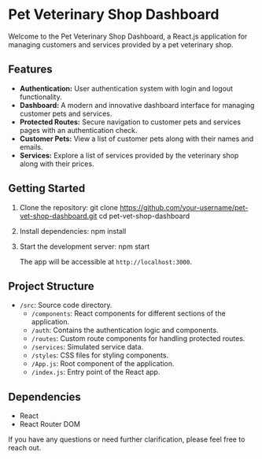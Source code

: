 # Pet Veterinary Shop Dashboard

Welcome to the Pet Veterinary Shop Dashboard, a React.js application for managing customers and services provided by a pet veterinary shop.

## Features

- **Authentication:** User authentication system with login and logout functionality.
- **Dashboard:** A modern and innovative dashboard interface for managing customer pets and services.
- **Protected Routes:** Secure navigation to customer pets and services pages with an authentication check.
- **Customer Pets:** View a list of customer pets along with their names and emails.
- **Services:** Explore a list of services provided by the veterinary shop along with their prices.

## Getting Started

1. Clone the repository:
   git clone https://github.com/your-username/pet-vet-shop-dashboard.git
   cd pet-vet-shop-dashboard

2. Install dependencies:
   npm install

3. Start the development server:
   npm start

   The app will be accessible at `http://localhost:3000`.

## Project Structure

- `/src`: Source code directory.
  - `/components`: React components for different sections of the application.
  - `/auth`: Contains the authentication logic and components.
  - `/routes`: Custom route components for handling protected routes.
  - `/services`: Simulated service data.
  - `/styles`: CSS files for styling components.
  - `/App.js`: Root component of the application.
  - `/index.js`: Entry point of the React app.

## Dependencies

- React
- React Router DOM

If you have any questions or need further clarification, please feel free to reach out.

